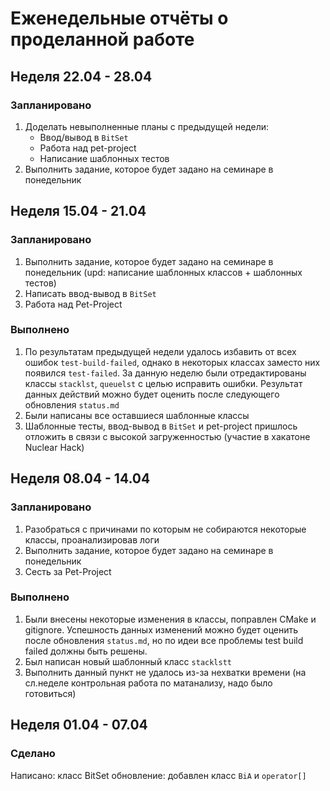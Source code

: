 # Еженедельные отчёты о проделанной работе

## Неделя 22.04 - 28.04
### Запланировано
1) Доделать невыполненные планы с предыдущей недели:
     - Ввод/вывод в `BitSet`
     - Работа над pet-project
     - Написание шаблонных тестов
2) Выполнить задание, которое будет задано на семинаре в понедельник

## Неделя 15.04 - 21.04
### Запланировано
1) Выполнить задание, которое будет задано на семинаре в понедельник (upd: написание шаблонных классов + шаблонных тестов)
2) Написать ввод-вывод в `BitSet`
3) Работа над Pet-Project
### Выполнено
1) По результатам предыдущей недели удалось избавить от всех ошибок `test-build-failed`, однако в некоторых классах заместо них появился `test-failed`. За данную неделю были отредактированы классы `stacklst`, `queuelst` с целью исправить ошибки. Результат данных действий можно будет оценить после следующего обновления `status.md`
2) Были написаны все оставшиеся шаблонные классы
3) Шаблонные тесты, ввод-вывод в `BitSet` и pet-project пришлось отложить в связи с высокой загруженностью (участие в хакатоне Nuclear Hack)

## Неделя 08.04 - 14.04
### Запланировано
1) Разобраться с причинами по которым не собираются некоторые классы, проанализировав логи
2) Выполнить задание, которое будет задано на семинаре в понедельник
3) Сесть за Pet-Project
### Выполнено
1) Были внесены некоторые изменения в классы, поправлен CMake и gitignore. Успешность данных изменений можно будет оценить после обновления `status.md`, но по идеи все проблемы test build failed должны быть решены.
2) Был написан новый шаблонный класс `stacklstt`
3) Выполнить данный пункт не удалось из-за нехватки времени (на сл.неделе контрольная работа по матанализу, надо было готовиться)

## Неделя 01.04 - 07.04
### Сделано
Написано: класс BitSet обновление: добавлен класс `BiA` и `operator[]`
